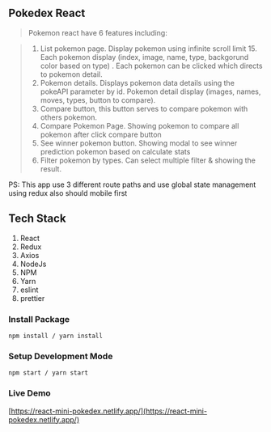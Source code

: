 ## Pokedex React

> Pokemon react have 6 features including:

> 1.  List pokemon page. Display pokemon using infinite scroll limit 15. Each pokemon display (index, image, name, type, backgorund color based on type) . Each pokemon can be clicked which directs to pokemon detail.
> 2.  Pokemon details. Displays pokemon data details using the pokeAPI parameter by id. Pokemon detail display (images, names, moves, types, button to compare).
> 3.  Compare button, this button serves to compare pokemon with others pokemon.
> 4.  Compare Pokemon Page. Showing pokemon to compare all pokemon after click compare button
> 5.  See winner pokemon button. Showing modal to see winner prediction pokemon based on calculate stats
> 6.  Filter pokemon by types. Can select multiple filter & showing the result.

PS: This app use 3 different route paths and use global state management using redux also should mobile first

## Tech Stack

1. React
1. Redux
1. Axios
1. NodeJs
1. NPM
1. Yarn
1. eslint
1. prettier

### Install Package

```
npm install / yarn install
```

### Setup Development Mode

```
npm start / yarn start
```

### Live Demo

[https://react-mini-pokedex.netlify.app/](https://react-mini-pokedex.netlify.app/)
